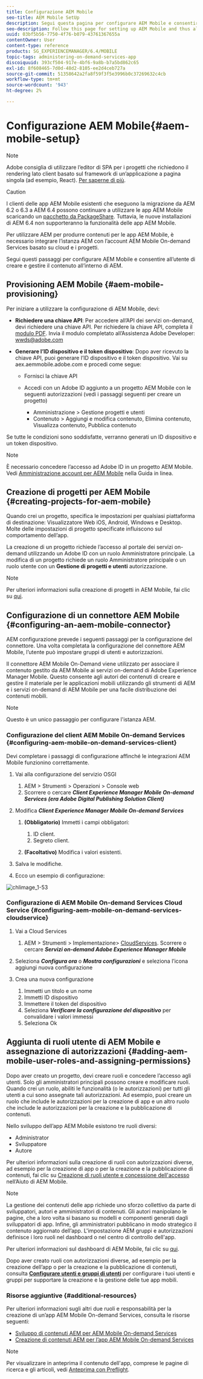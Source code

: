 ```yaml
---
title: Configurazione AEM Mobile
seo-title: AEM Mobile SetUp
description: Segui questa pagina per configurare AEM Mobile e consentire all’utente di creare e gestire il contenuto all’interno di AEM. Questa pagina fornisce informazioni sull’integrazione dell’istanza AEM con l’account AEM Mobile On-demand Services basato su cloud e i progetti.
seo-description: Follow this page for setting up AEM Mobile and thus allowing the user to create and manage the content within AEM. This page provides information on integrating the AEM instance with the cloud-based AEM Mobile On-Demand Services account and project(s).
uuid: 03bf5b56-7750-4f76-b079-43761367655a
contentOwner: User
content-type: reference
products: SG_EXPERIENCEMANAGER/6.4/MOBILE
topic-tags: administering-on-demand-services-app
discoiquuid: 393cf504-917e-4bf6-9a8b-b7a5bd862c65
exl-id: 8f608465-7d0d-48d2-8105-ee2d4ceb727a
source-git-commit: 51358642a2fa8f59f3f5e3996b0c37269632c4cb
workflow-type: tm+mt
source-wordcount: '943'
ht-degree: 2%

---
```


# Configurazione AEM Mobile{#aem-mobile-setup}

>[!NOTE]
>
>Adobe consiglia di utilizzare l’editor di SPA per i progetti che richiedono il rendering lato client basato sul framework di un’applicazione a pagina singola (ad esempio, React). [Per saperne di più](/help/sites-developing/spa-overview.md).

>[!CAUTION]
>
>I clienti delle app AEM Mobile esistenti che eseguono la migrazione da AEM 6.2 o 6.3 a AEM 6.4 possono continuare a utilizzare le app AEM Mobile scaricando un [pacchetto da PackageShare](https://www.adobeaemcloud.com/content/marketplace/marketplaceProxy.html?packagePath=/content/companies/public/adobe/packages/cq640/compatpack/aem-mobile-package). Tuttavia, le nuove installazioni di AEM 6.4 non supporteranno la funzionalità delle app AEM Mobile.

Per utilizzare AEM per produrre contenuti per le app AEM Mobile, è necessario integrare l’istanza AEM con l’account AEM Mobile On-demand Services basato su cloud e i progetti.

Segui questi passaggi per configurare AEM Mobile e consentire all’utente di creare e gestire il contenuto all’interno di AEM.

## Provisioning AEM Mobile {#aem-mobile-provisioning}

Per iniziare a utilizzare la configurazione di AEM Mobile, devi:

* **Richiedere una chiave API**: Per accedere all’API dei servizi on-demand, devi richiedere una chiave API. Per richiedere la chiave API, completa il [modulo PDF](https://helpx.adobe.com/digital-publishing-solution/help/integrating-dps.html). Invia il modulo completato all’Assistenza Adobe Developer: [wwds@adobe.com](mailto:wwds@adobe.com)

* **Generare l’ID dispositivo e il token dispositivo**: Dopo aver ricevuto la chiave API, puoi generare l’ID dispositivo e il token dispositivo. Vai su aex.aemmobile.adobe.com e procedi come segue:

   * Fornisci la chiave API
   * Accedi con un Adobe ID aggiunto a un progetto AEM Mobile con le seguenti autorizzazioni (vedi i passaggi seguenti per creare un progetto)

      * Amministrazione > Gestione progetti e utenti
      * Contenuto > Aggiungi e modifica contenuto, Elimina contenuto, Visualizza contenuto, Pubblica contenuto

Se tutte le condizioni sono soddisfatte, verranno generati un ID dispositivo e un token dispositivo.

>[!NOTE]
>
>È necessario concedere l’accesso ad Adobe ID in un progetto AEM Mobile. Vedi [Amministrazione account per AEM Mobile](https://helpx.adobe.com/digital-publishing-solution/help/account-admin-dps.html) nella Guida in linea.

## Creazione di progetti per AEM Mobile {#creating-projects-for-aem-mobile}

Quando crei un progetto, specifica le impostazioni per qualsiasi piattaforma di destinazione: Visualizzatore Web iOS, Android, Windows e Desktop. Molte delle impostazioni di progetto specificate influiscono sul comportamento dell’app.

La creazione di un progetto richiede l’accesso al portale dei servizi on-demand utilizzando un Adobe ID con un ruolo Amministratore principale. La modifica di un progetto richiede un ruolo Amministratore principale o un ruolo utente con un **Gestione di progetti e utenti** autorizzazione.

>[!NOTE]
>
>Per ulteriori informazioni sulla creazione di progetti in AEM Mobile, fai clic su [qui](https://helpx.adobe.com/digital-publishing-solution/help/creating-projects.html).

## Configurazione di un connettore AEM Mobile {#configuring-an-aem-mobile-connector}

AEM configurazione prevede i seguenti passaggi per la configurazione del connettore. Una volta completata la configurazione del connettore AEM Mobile, l’utente può impostare gruppi di utenti e autorizzazioni.

Il connettore AEM Mobile On-Demand viene utilizzato per associare il contenuto gestito da AEM Mobile ai servizi on-demand di Adobe Experience Manager Mobile. Questo consente agli autori dei contenuti di creare e gestire il materiale per le applicazioni mobili utilizzando gli strumenti di AEM e i servizi on-demand di AEM Mobile per una facile distribuzione dei contenuti mobili.

>[!NOTE]
>
>Questo è un unico passaggio per configurare l&#39;istanza AEM.

### Configurazione del client AEM Mobile On-demand Services {#configuring-aem-mobile-on-demand-services-client}

Devi completare i passaggi di configurazione affinché le integrazioni AEM Mobile funzionino correttamente.

1. Vai alla configurazione del servizio OSGI

   1. AEM > Strumenti > Operazioni > Console web
   1. Scorrere o cercare ***Client Experience Manager Mobile On-demand Services (era Adobe Digital Publishing Solution Client)***

1. Modifica ***Client Experience Manager Mobile On-demand Services***

   1. **(Obbligatorio)** Immetti i campi obbligatori:

      1. ID client.
      1. Segreto client.
   1. **(Facoltativo)** Modifica i valori esistenti.


1. Salva le modifiche.
1. Ecco un esempio di configurazione:

![chlimage_1-53](assets/chlimage_1-53.png)

### Configurazione di AEM Mobile On-demand Services Cloud Service {#configuring-aem-mobile-on-demand-services-cloudservice}

1. Vai a Cloud Services

   1. AEM > Strumenti > Implementazione> [CloudServices](http://localhost:4502/libs/cq/core/content/tools/cloudservices.html). Scorrere o cercare ***Servizi on-demand Adobe Experience Manager Mobile***

1. Seleziona ***Configura ora*** o ***Mostra configurazioni*** e seleziona l’icona aggiungi nuova configurazione

1. Crea una nuova configurazione

   1. Immetti un titolo e un nome
   1. Immetti ID dispositivo
   1. Immettere il token del dispositivo
   1. Seleziona ***Verificare la configurazione del dispositivo*** per convalidare i valori immessi
   1. Seleziona Ok

## Aggiunta di ruoli utente di AEM Mobile e assegnazione di autorizzazioni {#adding-aem-mobile-user-roles-and-assigning-permissions}

Dopo aver creato un progetto, devi creare ruoli e concedere l’accesso agli utenti. Solo gli amministratori principali possono creare e modificare ruoli. Quando crei un ruolo, abiliti le funzionalità (o le autorizzazioni) per tutti gli utenti a cui sono assegnate tali autorizzazioni. Ad esempio, puoi creare un ruolo che include le autorizzazioni per la creazione di app e un altro ruolo che include le autorizzazioni per la creazione e la pubblicazione di contenuti.

Nello sviluppo dell’app AEM Mobile esistono tre ruoli diversi:

* Administrator
* Sviluppatore
* Autore

Per ulteriori informazioni sulla creazione di ruoli con autorizzazioni diverse, ad esempio per la creazione di app o per la creazione e la pubblicazione di contenuti, fai clic su [Creazione di ruoli utente e concessione dell&#39;accesso](https://helpx.adobe.com/digital-publishing-solution/help/account-admin-dps.html) nell’Aiuto di AEM Mobile.

>[!NOTE]
>
>La gestione dei contenuti delle app richiede uno sforzo collettivo da parte di sviluppatori, autori e amministratori di contenuti. Gli autori manipolano le pagine, che a loro volta si basano su modelli e componenti generati dagli sviluppatori di app. Infine, gli amministratori pubblicano in modo strategico il contenuto aggiornato dell’app. L&#39;impostazione AEM gruppi e autorizzazioni definisce i loro ruoli nel dashboard o nel centro di controllo dell&#39;app.
>
>Per ulteriori informazioni sul dashboard di AEM Mobile, fai clic su [qui](/help/mobile/mobile-apps-ondemand-application-dashboard.md).

Dopo aver creato ruoli con autorizzazioni diverse, ad esempio per la creazione dell’app o per la creazione e la pubblicazione di contenuti, consulta [**Configurare utenti e gruppi di utenti**](/help/mobile/aem-mobile-configure-users.md) per configurare i tuoi utenti e gruppi per supportare la creazione e la gestione delle tue app mobili.

### Risorse aggiuntive {#additional-resources}

Per ulteriori informazioni sugli altri due ruoli e responsabilità per la creazione di un’app AEM Mobile On-demand Services, consulta le risorse seguenti:

* [Sviluppo di contenuti AEM per AEM Mobile On-demand Services](/help/mobile/aem-mobile-on-demand.md)
* [Creazione di contenuti AEM per l’app AEM Mobile On-demand Services](/help/mobile/mobile-apps-ondemand.md)

>[!NOTE]
>
>Per visualizzare in anteprima il contenuto dell&#39;app, comprese le pagine di ricerca e gli articoli, vedi [Anteprima con Preflight](/help/mobile/aem-mobile-manage-ondemand-services.md).
